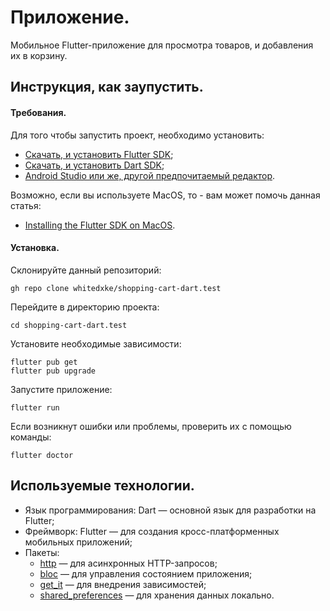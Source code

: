 # Приложение.

Мобильное Flutter-приложение для просмотра товаров, и добавления их в корзину.

## Инструкция, как заупустить.

#### Требования.

Для того чтобы запустить проект, необходимо установить:
- [Скачать, и установить Flutter SDK](https://docs.flutter.dev/get-started/install);
- [Скачать, и установить Dart SDK](https://dart.dev/get-dart);
- [Android Studio или же, другой предпочитаемый редактор](https://developer.android.com/studio?hl=en).

Возможно, если вы используете MacOS, то - вам может помочь данная статья:
- [Installing the Flutter SDK on MacOS](https://www.codecademy.com/article/install-flutter-sdk-for-mac).

#### Установка.

Склонируйте данный репозиторий:
```
gh repo clone whitedxke/shopping-cart-dart.test
```

Перейдите в директорию проекта:
```
cd shopping-cart-dart.test
```

Установите необходимые зависимости:
```
flutter pub get
flutter pub upgrade
```

Запустите приложение:
```
flutter run
```

Если возникнут ошибки или проблемы, проверить их с помощью команды:
```
flutter doctor
```

## Используемые технологии.

- Язык программирования: Dart — основной язык для разработки на Flutter;
- Фреймворк: Flutter — для создания кросс-платформенных мобильных приложений;
- Пакеты:
  - [http](https://pub.dev/packages/http/install) — для асинхронных HTTP-запросов;
  - [bloc](https://bloclibrary.dev/getting-started/) — для управления состоянием приложения;
  - [get_it](https://pub.dev/packages/get_it/install) — для внедрения зависимостей;
  - [shared_preferences](https://pub.dev/packages/shared_preferences/install) — для хранения данных локально.
